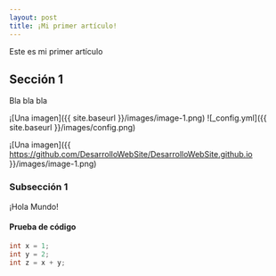 ```yaml
---
layout: post
title: ¡Mi primer artículo!
---
```


Este es mi primer artículo

## Sección 1

Bla bla bla

¡[Una imagen]({{ site.baseurl }}/images/image-1.png)
![_config.yml]({{ site.baseurl }}/images/config.png)

¡[Una imagen]({{ https://github.com/DesarrolloWebSite/DesarrolloWebSite.github.io }}/images/image-1.png)


### Subsección 1

¡Hola Mundo!

#### Prueba de código

``` java
int x = 1;
int y = 2;
int z = x + y;
```
